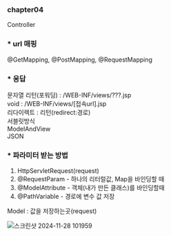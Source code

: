 ### chapter04 <br>
Controller <br>
### * url 매핑 <br>
@GetMapping, @PostMapping, @RequestMapping <br>
 
### * 응답
문자열 리턴(포워딩) : /WEB-INF/views/???.jsp <br>
void : /WEB-INF/views/[접속url].jsp <br>
리다이렉트 : 리턴(redirect:경로) <br>
서블릿방식 <br>
ModelAndView <br>
JSON <br>

### * 파라미터 받는 방법 <br>
1. HttpServletRequest(request) <br>
2. @RequestParam - 하나의 리터럴값, Map을 바인딩할 때 <br>
3. @ModelAttribute - 객체(내가 만든 클래스)를 바인딩할때 <br>
4. @PathVariable - 경로에 변수 값 저장 <br>

Model : 값을 저장하는곳(request) <br>

![스크린샷 2024-11-28 101959](https://github.com/user-attachments/assets/c93ba565-1a77-4639-a688-4583f2e153bb)
